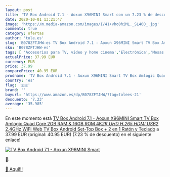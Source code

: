 ```yaml
---
layout: post
title: 'TV Box Android 7.1 - Aoxun X96MINI Smart con un 7.23 % de descuento'
date: 2020-10-01 13:21:47
image: 'https://m.media-amazon.com/images/I/41+vho0hiML._SL400_.jpg'
comments: true
category: ofertas
author: 'tole.es'
slug: 'B078ZFTJHW-es TV Box Android 7.1 - Aoxun X96MINI Smart TV Box Amlogic...'
sku: 'B078ZFTJHW-es'
tags: [ 'Accesorios para TV, vídeo y home cinema','Electrónica','Mesas y soportes para TV','Soportes de pared y techo para TV','TV, vídeo y home cinema','Televisores','smart','tv', ]
actualPrice: 37.99 EUR
currency: EUR
price: 37.99
comparePrice: 40.95 EUR
prodname: 'TV Box Android 7.1 - Aoxun X96MINI Smart TV Box Amlogic Quad Core  2GB RAM & 16GB ROM  4K*2K UHD H.265  HDMI  USB*2  2.4GHz WiFi  Web TV Box  Android Set-Top Box  + 2 en 1 Ratón y Teclado'
country: 'es'
flag: '🇪🇸'
brand: ''
buyurl: 'https://www.amazon.es/dp/B078ZFTJHW/?tag=tolees-21'
descuento: '7.23'
average: '35.985'
---
```


En este momento está [TV Box Android 7.1 - Aoxun X96MINI Smart TV Box Amlogic Quad Core  2GB RAM & 16GB ROM  4K*2K UHD H.265  HDMI  USB*2  2.4GHz WiFi  Web TV Box  Android Set-Top Box  + 2 en 1 Ratón y Teclado](https://www.amazon.es/dp/B078ZFTJHW/?tag=tolees-21) a 37.99 EUR (original: 40.95 EUR) (7.23 %  de descuento) en el siguiente enlace!

[![TV Box Android 7.1 - Aoxun X96MINI Smart](https://m.media-amazon.com/images/I/41+vho0hiML._SL400_.jpg)](https://www.amazon.es/dp/B078ZFTJHW/?tag=tolees-21)

🔎:


[🛒 Aquí!!!](https://www.amazon.es/dp/B078ZFTJHW/?tag=tolees-21)
